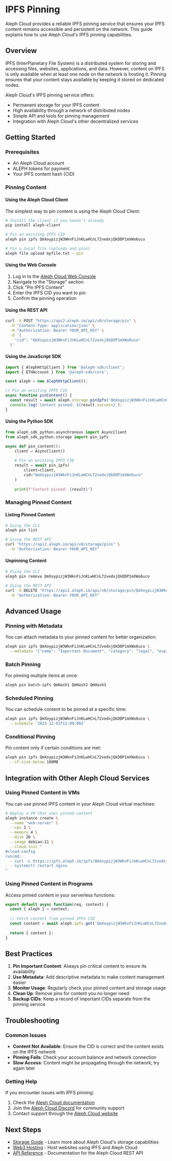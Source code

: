 # IPFS Pinning

Aleph Cloud provides a reliable IPFS pinning service that ensures your IPFS content remains accessible and persistent on the network. This guide explains how to use Aleph Cloud's IPFS pinning capabilities.

## Overview

IPFS (InterPlanetary File System) is a distributed system for storing and accessing files, websites, applications, and data. However, content on IPFS is only available when at least one node on the network is hosting it. Pinning ensures that your content stays available by keeping it stored on dedicated nodes.

Aleph Cloud's IPFS pinning service offers:

- Permanent storage for your IPFS content
- High availability through a network of distributed nodes
- Simple API and tools for pinning management
- Integration with Aleph Cloud's other decentralized services

## Getting Started

### Prerequisites

- An Aleph Cloud account
- ALEPH tokens for payment
- Your IPFS content hash (CID)

### Pinning Content

#### Using the Aleph Cloud Client

The simplest way to pin content is using the Aleph Cloud Client:

```bash
# Install the client if you haven't already
pip install aleph-client

# Pin an existing IPFS CID
aleph pin ipfs QmXoypizjW3WknFiJnKLwHCnL72vedxjQkDDP1mXWo6uco

# Pin a local file (uploads and pins)
aleph file upload myfile.txt --pin
```

#### Using the Web Console

1. Log in to the [Aleph Cloud Web Console](https://console.aleph.im)
2. Navigate to the "Storage" section
3. Click "Pin IPFS Content"
4. Enter the IPFS CID you want to pin
5. Confirm the pinning operation

#### Using the REST API

```bash
curl -X POST "https://api2.aleph.im/api/v0/storage/pin" \
  -H "Content-Type: application/json" \
  -H "Authorization: Bearer YOUR_API_KEY" \
  -d '{
    "cid": "QmXoypizjW3WknFiJnKLwHCnL72vedxjQkDDP1mXWo6uco"
  }'
```

#### Using the JavaScript SDK

```typescript
import { AlephHttpClient } from '@aleph-sdk/client';
import { ETHAccount } from '@aleph-sdk/core';

const aleph = new AlephHttpClient();

// Pin an existing IPFS CID
async function pinContent() {
  const result = await aleph.storage.pinIpfs('QmXoypizjW3WknFiJnKLwHCnL72vedxjQkDDP1mXWo6uco');
  console.log(`Content pinned: ${result.success}`);
}
```

#### Using the Python SDK

```python
from aleph_sdk_python.asynchronous import AsyncClient
from aleph_sdk_python.storage import pin_ipfs

async def pin_content():
    client = AsyncClient()
    
    # Pin an existing IPFS CID
    result = await pin_ipfs(
        client=client,
        cid="QmXoypizjW3WknFiJnKLwHCnL72vedxjQkDDP1mXWo6uco"
    )
    
    print(f"Content pinned: {result}")
```

### Managing Pinned Content

#### Listing Pinned Content

```bash
# Using the CLI
aleph pin list

# Using the REST API
curl "https://api2.aleph.im/api/v0/storage/pins" \
  -H "Authorization: Bearer YOUR_API_KEY"
```

#### Unpinning Content

```bash
# Using the CLI
aleph pin remove QmXoypizjW3WknFiJnKLwHCnL72vedxjQkDDP1mXWo6uco

# Using the REST API
curl -X DELETE "https://api2.aleph.im/api/v0/storage/pin/QmXoypizjW3WknFiJnKLwHCnL72vedxjQkDDP1mXWo6uco" \
  -H "Authorization: Bearer YOUR_API_KEY"
```

## Advanced Usage

### Pinning with Metadata

You can attach metadata to your pinned content for better organization:

```bash
aleph pin ipfs QmXoypizjW3WknFiJnKLwHCnL72vedxjQkDDP1mXWo6uco \
  --metadata '{"name": "Important Document", "category": "legal", "expires": "2025-12-31"}'
```

### Batch Pinning

For pinning multiple items at once:

```bash
aleph pin batch-ipfs QmHash1 QmHash2 QmHash3
```

### Scheduled Pinning

You can schedule content to be pinned at a specific time:

```bash
aleph pin ipfs QmXoypizjW3WknFiJnKLwHCnL72vedxjQkDDP1mXWo6uco \
  --schedule '2023-12-01T12:00:00Z'
```

### Conditional Pinning

Pin content only if certain conditions are met:

```bash
aleph pin ipfs QmXoypizjW3WknFiJnKLwHCnL72vedxjQkDDP1mXWo6uco \
  --if-size-below 100MB
```

## Integration with Other Aleph Cloud Services

### Using Pinned Content in VMs

You can use pinned IPFS content in your Aleph Cloud virtual machines:

```bash
# Deploy a VM that uses pinned content
aleph instance create \
  --name "web-server" \
  --cpu 2 \
  --memory 4 \
  --disk 20 \
  --image debian:11 \
  --cloud-init "
#cloud-config
runcmd:
  - curl -L https://ipfs.aleph.im/ipfs/QmXoypizjW3WknFiJnKLwHCnL72vedxjQkDDP1mXWo6uco -o /var/www/html/index.html
  - systemctl restart nginx
"
```

### Using Pinned Content in Programs

Access pinned content in your serverless functions:

```javascript
export default async function(req, context) {
  const { aleph } = context;
  
  // Fetch content from pinned IPFS CID
  const content = await aleph.ipfs.get('QmXoypizjW3WknFiJnKLwHCnL72vedxjQkDDP1mXWo6uco');
  
  return { content };
}
```

## Best Practices

1. **Pin Important Content**: Always pin critical content to ensure its availability
2. **Use Metadata**: Add descriptive metadata to make content management easier
3. **Monitor Usage**: Regularly check your pinned content and storage usage
4. **Clean Up**: Remove pins for content you no longer need
5. **Backup CIDs**: Keep a record of important CIDs separate from the pinning service

## Troubleshooting

### Common Issues

- **Content Not Available**: Ensure the CID is correct and the content exists on the IPFS network
- **Pinning Fails**: Check your account balance and network connection
- **Slow Access**: Content might be propagating through the network; try again later

### Getting Help

If you encounter issues with IPFS pinning:

1. Check the [Aleph Cloud documentation](/devhub/)
2. Join the [Aleph Cloud Discord](https://discord.gg/alephim) for community support
3. Contact support through the [Aleph Cloud website](https://aleph.im/contact)

## Next Steps

- [Storage Guide](/devhub/guides/storage/) - Learn more about Aleph Cloud's storage capabilities
- [Web3 Hosting](/tools/web3-hosting/) - Host websites using IPFS and Aleph Cloud
- [API Reference](/devhub/api/rest/) - Documentation for the Aleph Cloud REST API
